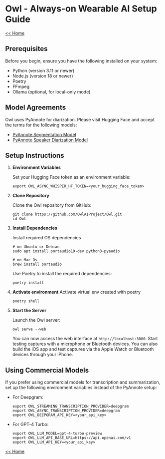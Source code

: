 # Owl - Always-on Wearable AI Setup Guide

[<< Home](../README.md)

## Prerequisites

Before you begin, ensure you have the following installed on your system:

- Python (version 3.11 or newer)
- Node.js (version 18 or newer)
- Poetry
- FFmpeg
- Ollama (optional, for local-only mode)

## Model Agreements

Owl uses PyAnnote for diarization. Please visit Hugging Face and accept the terms for the following models:
- [PyAnnote Segmentation Model](https://huggingface.co/pyannote/segmentation)
- [PyAnnote Speaker Diarization Model](https://huggingface.co/pyannote/speaker-diarization)

## Setup Instructions

1. **Environment Variables**

   Set your Hugging Face token as an environment variable:
   ```
   export OWL_ASYNC_WHISPER_HF_TOKEN=<your_hugging_face_token>
   ```

2. **Clone Repository**

   Clone the Owl repository from GitHub:
   ```
   git clone https://github.com/OwlAIProject/Owl.git
   cd Owl
   ```

3. **Install Dependencies**

   Install required OS dependencies
   ```
   # on Ubuntu or Debian
   sudo apt install portaudio19-dev python3-pyaudio
   
   # on Mac Os
   brew install portaudio
   ```
    Use Poetry to install the required dependencies:
   ```
   poetry install
   ```
4. **Activate environment**
    Activate virtual env created with poetry
    
    ```
   poetry shell
   ```
5. **Start the Server**

   Launch the Owl server:
   ```
   owl serve --web
   ```

   You can now access the web interface at `http://localhost:3000`. Start testing captures with a microphone or Bluetooth devices. You can also build the iOS app and test captures via the Apple Watch or Bluetooth devices through your iPhone.

## Using Commercial Models

If you prefer using commercial models for transcription and summarization, set up the following environment variables instead of the PyAnnote setup:

- For Deepgram:
  ```
  export OWL_STREAMING_TRANSCRIPTION_PROVIDER=deepgram
  export OWL_ASYNC_TRANSCRIPTION_PROVIDER=deepgram
  export OWL_DEEPGRAM_API_KEY=<your_api_key>
  ```

- For GPT-4 Turbo:
  ```
  export OWL_LLM_MODEL=gpt-4-turbo-preview
  export OWL_LLM_API_BASE_URL=https://api.openai.com/v1
  export OWL_LLM_API_KEY=<your_api_key>
  ```

[<< Home](../README.md)
